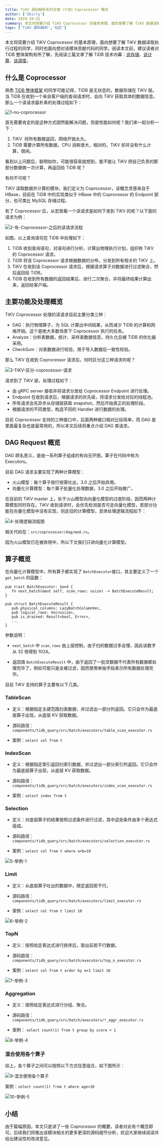 ```yaml
---
title: TiKV 源码解析系列文章（十四）Coprocessor 概览
author: ['Shirly']
date: 2019-10-31
summary: 本文将简要介绍 TiKV Coprocessor 的基本原理，面向想要了解 TiKV 数据读取执行过程的同学，同时也面向想对该模块贡献代码的同学。
tags: ['TiKV 源码解析','社区']
---
```


本文将简要介绍 TiKV Coprocessor 的基本原理，面向想要了解 TiKV 数据读取执行过程的同学，同时也面向想对该模块贡献代码的同学。阅读本文前，建议读者对 TiDB 整体架构有所了解，先阅读三篇文章了解 TiDB 技术内幕：[说存储](https://pingcap.com/blog-cn/tidb-internal-1/)、[说计算](https://pingcap.com/blog-cn/tidb-internal-2/)、[谈调度](https://pingcap.com/blog-cn/tidb-internal-3/)。

## 什么是 Coprocessor

熟悉 [TiDB 整体框架](https://pingcap.com/docs-cn/v3.0/overview/) 的同学可能记得，TiDB 是无状态的，数据存储在 TiKV 层。当 TiDB 在收到一个来自客户端的查询请求时，会向 TiKV 获取具体的数据信息。那么一个读请求最朴素的处理过程如下：

![1-no-coprocessor](https://download.pingcap.com/images/blog/tikv-source-code-reading-14/1-no-coprocessor.png)

首先需要肯定的是这种方式固然能解决问题，但是性能如何呢？我们来一起分析一下：

1.  TiKV  将所有数据返回，网络开销太大。
2.  TiDB 需要计算所有数据，CPU 消耗很大，相对的，TiKV 却并没有什么计算，很闲。

看到以上问题后，聪明如你，可能很容易就想到，能不能让 TiKV 把自己负责的那部分数据做一次计算，再返回给 TiDB 呢？

有何不可呢？

TiKV 读取数据并计算的模块，我们定义为 Coprocessor，该概念灵感来自于 HBase，目前在 TiDB 中的实现类似于 HBase 中的 Coprocessor 的 Endpoint 部分，也可类比 MySQL 存储过程。

有了 Coprocessor 后，从宏观看一个读请求是如何下发到 TiKV 的呢？以下面的请求为例：

![2-有-Coprocessor-之后的读请求流程](https://download.pingcap.com/images/blog/tikv-source-code-reading-14/2-read-process.png)

如图，以上查询语句在 TiDB 中处理如下：

1.  TiDB 收到查询语句，对语句进行分析，计算出物理执行计划，组织称 TiKV 的 Coprocessor 请求。
2.  TiDB 将该 Coprocessor 请求根据数据的分布，分发到所有相关的 TiKV 上。
3.  TiKV 在收到该 Coprocessor 请求后，根据请求算子对数据进行过滤聚合，然后返回给 TiDB。
4.  TiDB 在收到所有数据的返回结果后，进行二次聚合，并将最终结果计算出来，返回给客户端。

## 主要功能及处理概览

TiKV Coprocessor 处理的读请求目前主要分类三种：

+ DAG：执行物理算子，为 SQL 计算出中间结果，从而减少 TiDB 的计算和网络开销。这个是绝大多数场景下 Coprocessor 执行的任务。
+ Analyze：分析表数据，统计、采样表数据信息，持久化后被 TiDB 的优化器采用。
+ CheckSum：对表数据进行校验，用于导入数据后一致性校验。

那么 TiKV 在收到 Coprocessor 请求后，何时区分这三种请求的呢？

![3-TiKV-区分-coprocessor-请求](https://download.pingcap.com/images/blog/tikv-source-code-reading-14/3-tikv.png)

请求到了 TiKV 层，处理过程如下：

+ 由 gRPC server 接收并将请求分发给 Coprocessor Endpoint 进行处理。
+ Endpoint 在收到请求后，根据请求的优先级，将请求分发给对应的线程池。
+ 所有请求会先异步从存储层获取 snapshot，然后开始真正的处理阶段。
+ 根据请求的不同类型，构造不同的 Handler 进行数据的处理。

目前 Coprocessor 支持的三种接口中，后面两种接口相对比较简单，而 DAG 是里面最复杂也是最常用的，所以本文后续将重点介绍 DAG 类请求。

## DAG Request 概览

DAG 顾名思义，是由一系列算子组成的有向无环图，算子在代码中称为 Executors。

目前 DAG 请求主要实现了两种计算模型：

+ 火山模型：每个算子按行按需吐出，3.0 之后开始弃用。
+ 向量化计算模型：每个算子批量化处理数据，3.0 之后开始推广。

在目前的 TiKV master 上，处于火山模型向向量化模型的过度阶段，因而两种计算模型同时存在。TiKV 收到请求时，会优先检测是否可走向量化模型，若部分功能在向量化模型中没有实现，则走旧的计算模型，具体处理逻辑流程如下：

![4-处理逻辑流程图](https://download.pingcap.com/images/blog/tikv-source-code-reading-14/4-logical-process.png)

相关代码在：`src/coprocessor/dag/mod.rs`。

因为火山模型已在被弃用中，所以下文我们只讲向量化计算模型。

## 算子概览

在向量化计算模型中，所有算子都实现了 `BatchExecutor`接口，其主要定义了一个 `get_batch` 的函数：

```
pub trait BatchExecutor: Send {
   fn next_batch(&mut self, scan_rows: usize) -> BatchExecuteResult;
}

pub struct BatchExecuteResult {
   pub physical_columns: LazyBatchColumnVec,
   pub logical_rows: Vec<usize>,
   pub is_drained: Result<bool, Error>,
   ...
}
```

参数说明：

+ `next_batch` 中 `scan_rows` 由上层控制，由于扫的数据过多会慢，因此该数字从 32 倍增到 1024。

+ 返回值 `BatchExecuteResult` 中，由于返回了一批空数据不代表所有数据都处理完毕了，例如可能只是全被过滤，因而使用单独字段表示所有数据处理完毕。

目前 TiKV 支持的算子主要有以下几类。

### TableScan

+ 定义：根据指定主键范围扫表数据，并过滤出一部分列返回。它只会作为最底层算子出现，从底层 KV 获取数据。

+ 源码路径：`components/tidb_query/src/batch/executors/table_scan_executor.rs`

+ 案例：`select col from t`

### IndexScan

+ 定义：根据指定索引返回扫索引数据，并过滤出一部分索引列返回。它只会作为最底层算子出现，从底层 KV 获取数据。

+ 源码路径：`components/tidb_query/src/batch/executors/index_scan_executor.rs`

+ 案例：`select index from t`

### Selection

+ 定义：对底层算子的结果按照过滤条件进行过滤，其中这些条件由多个表达式组成。

+ 源码路径：`components/tidb_query/src/batch/executors/selection_executor.rs`

+ 案例：`select col from t where a+b=10`

![5-举例-1](https://download.pingcap.com/images/blog/tikv-source-code-reading-14/5-sample-1.png)


### Limit

+ 定义：从底层算子吐出的数据中，限定返回若干行。

+ 源码路径：`components/tidb_query/src/batch/executors/limit_executor.rs`

+ 案例：`select col from t limit 10`

![6-举例-2](https://download.pingcap.com/images/blog/tikv-source-code-reading-14/6-sample-2.png)


### TopN

+ 定义：按照给定表达式进行排序后，取出前若干行数据。

+ 源码路径：`components/tidb_query/src/batch/executors/top_n_executor.rs`

+ 案例：`select col from t order by a+1 limit 10`

![7-举例-3](https://download.pingcap.com/images/blog/tikv-source-code-reading-14/7-sample-3.png)

### Aggregation

+ 定义：按照给定表达式进行分组、聚合。

+ 源码路径：`components/tidb_query/src/batch/executors/*_aggr_executor.rs`

+ 案例： `select count(1) from t group by score + 1`

![8-举例-4](https://download.pingcap.com/images/blog/tikv-source-code-reading-14/8-sample-4.png)

### 混合使用各个算子

综上，各个算子之间可以按照以下方式任意组合，如下图所示：

![9-混合使用各个算子](https://download.pingcap.com/images/blog/tikv-source-code-reading-14/9-mixed-using.png)

案例：`select count(1) from t where age>10`

![10-举例-5](https://download.pingcap.com/images/blog/tikv-source-code-reading-14/10-sample-5.png)

## 小结

由于篇幅原因，本文只是讲了一些 Coprocessor 的概要，读者对此有个概念即可。后续我们将推出该模块相关的更多更深的源码细节分析，欢迎大家继续阅读并给出建设性的改进意见。
